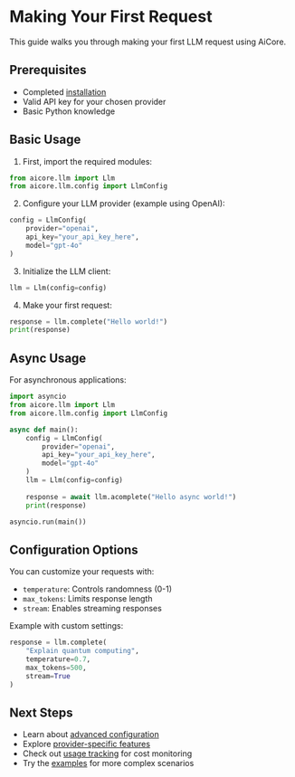 
# Making Your First Request

This guide walks you through making your first LLM request using AiCore.

## Prerequisites

- Completed [installation](installation.md)
- Valid API key for your chosen provider
- Basic Python knowledge

## Basic Usage

1. First, import the required modules:

```python
from aicore.llm import Llm
from aicore.llm.config import LlmConfig
```

2. Configure your LLM provider (example using OpenAI):

```python
config = LlmConfig(
    provider="openai",
    api_key="your_api_key_here",
    model="gpt-4o"
)
```

3. Initialize the LLM client:

```python
llm = Llm(config=config)
```

4. Make your first request:

```python
response = llm.complete("Hello world!")
print(response)
```

## Async Usage

For asynchronous applications:

```python
import asyncio
from aicore.llm import Llm
from aicore.llm.config import LlmConfig

async def main():
    config = LlmConfig(
        provider="openai",
        api_key="your_api_key_here",
        model="gpt-4o"
    )
    llm = Llm(config=config)
    
    response = await llm.acomplete("Hello async world!")
    print(response)

asyncio.run(main())
```

## Configuration Options

You can customize your requests with:

- `temperature`: Controls randomness (0-1)
- `max_tokens`: Limits response length
- `stream`: Enables streaming responses

Example with custom settings:

```python
response = llm.complete(
    "Explain quantum computing",
    temperature=0.7,
    max_tokens=500,
    stream=True
)
```

## Next Steps

- Learn about [advanced configuration](../config/llmconfig.md)
- Explore [provider-specific features](../providers/)
- Check out [usage tracking](../llm/usage.md) for cost monitoring
- Try the [examples](../examples/README.md) for more complex scenarios